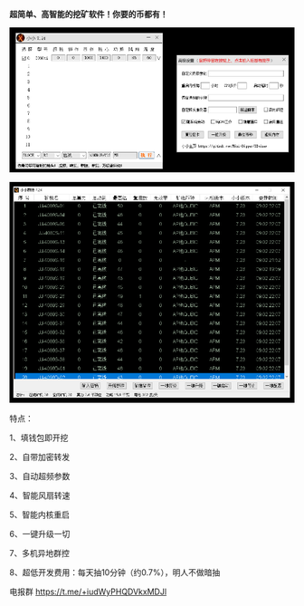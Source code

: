 **超简单、高智能的挖矿软件！你要的币都有！**

![image](https://github.com/Mini-Digger/XXminer/blob/main/GUI1.png)

![image](https://github.com/Mini-Digger/XXminer/blob/main/QK.png)

特点：

1、填钱包即开挖    

2、自带加密转发

3、自动超频参数

4、智能风扇转速

5、智能内核重启

6、一键升级一切

7、多机异地群控

8、超低开发费用：每天抽10分钟（约0.7%），明人不做暗抽   


电报群
https://t.me/+iudWyPHQDVkxMDJl
